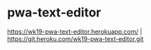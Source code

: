 # pwa-text-editor


https://wk19-pwa-text-editor.herokuapp.com/ | https://git.heroku.com/wk19-pwa-text-editor.git